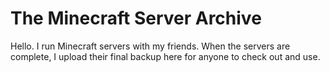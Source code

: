 # The Minecraft Server Archive

Hello. I run Minecraft servers with my friends. When the servers are complete, I upload their final backup here for anyone to check out and use.
